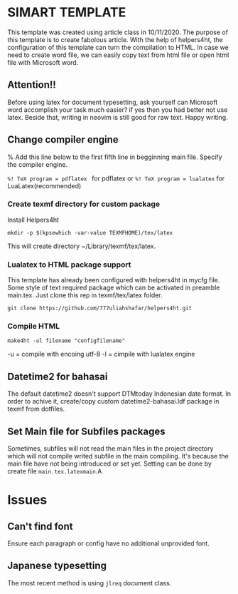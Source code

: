 # SIMART TEMPLATE

This template was created using article class in 10/11/2020. The purpose of this template is to create fabolous article. With the help of helpers4ht, the configuration of this template can turn the compilation to HTML. In case we need to create word file, we can easily copy text from html file or open html file with Microsoft word.

## Attention!!
Before using latex for document typesetting, ask yourself can Microsoft word accomplish your task much easier? if yes then you had better not use latex. Beside that, writing in neovim is still good for raw text. Happy writing.

## Change compiler engine

% Add this line below to the first fifth line in begginning main file. Specify the compiler engine.

`%! TeX program = pdflatex ` for pdflatex
or
`%! TeX program = lualatex` for LuaLatex(recommended)

### Create texmf directory for custom package

Install Helpers4ht

`mkdir -p $(kpsewhich -var-value TEXMFHOME)/tex/latex`

This will create directory ~/Library/texmf/tex/latex.

### Lualatex to HTML package support

This template has already been configured with helpers4ht in mycfg file. Some style of text required package which can be activated in preamble main.tex. Just clone this rep in texmf/tex/latex folder.

`git clone https://github.com/777uliahshafar/helpers4ht.git`

### Compile HTML

`make4ht -ul filename "configfilename"`

-u = compile with encoing utf-8
-l = cimpile with lualatex engine

## Datetime2 for bahasai

The default datetime2 doesn't support DTMtoday Indonesian date format. In order to achive it, create/copy custom datetime2-bahasai.ldf package in texmf from dotfiles.

## Set Main file for Subfiles packages

Sometimes, subfiles will not read the main files in the project directory which will not compile writed subfile in the main compiling. It's because the main file have not being introduced or set yet. Setting can be done by create file `main.tex.latexmain`.A

# Issues

## Can't find font

Ensure each paragraph or config have no additional unprovided font.

## Japanese typesetting
The most recent method is using `jlreq` document class.


